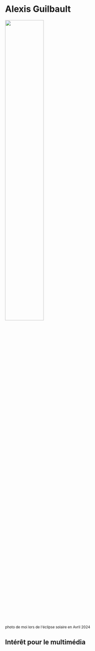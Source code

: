 # Alexis Guilbault

<img src="https://github.com/user-attachments/assets/66fbddbc-9aba-4b9d-b033-2fc8cdbc58ed" width="50%" height="50%">

<sub>photo de moi lors de l'éclipse solaire en Avril 2024<sub>

## Intérêt pour le multimédia

